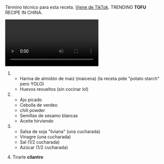 Término técnico para esta receta. [Viene de TikTok](https://www.tiktok.com/@foodiechina888/video/7071812170157198594). TRENDING **TOFU** RECIPE IN CHINA.

<video src="tiktok.h264.mp4" controls></video>

1.  -   Harina de almidón de maíz (maicena) (la receta pide "potato starch" pero YOLO)
    -   Huevos revueltos (sin cocinar lol)

2.  -   Ajo picado
    -   Cebolla de verdeo
    -   chili powder
    -   Semillas de sesamo blancas
    -   Aceite hirviendo

3.  -   Salsa de soja "liviana" (una cucharada)
    -   Vinagre (una cucharada)
    -   Sal (1/2 cucharada)
    -   Azúcar (1/2 cucharada)

4.  Tirarle **cilantro**
